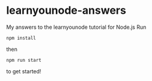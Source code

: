 # learnyounode-answers
My answers to the learnyounode tutorial for Node.js
Run
```
npm install
```
then
```
npm run start
```
to get started!